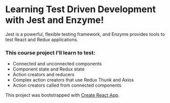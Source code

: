 # Learning Test Driven Development with Jest and Enzyme!

Jest is a powerful, flexible testing framework, and Enzyme provides tools to test React and Redux applications.

### This course project I'll learn to test:

- Connected and unconnected components
- Component state and Redux state
- Action creators and reducers
- Complex action creators that use Redux Thunk and Axios
- Action creators called from connected components

This project was bootstrapped with [Create React App](https://github.com/facebook/create-react-app).
